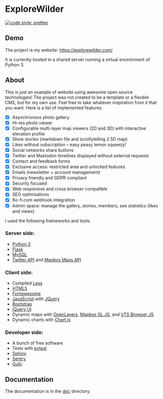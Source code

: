 # ExploreWilder

[![code style: prettier](https://img.shields.io/badge/code_style-prettier-ff69b4.svg)](https://github.com/prettier/prettier)

## Demo

The project is my website: https://explorewilder.com/

It is currently hosted in a shared server running a virtual environment of Python 3.

## About

This is just an example of website using awesome open source technologies! The project was not created to be a template or a flexible CMS, but for my own use. Feel free to take whatever inspiration from it that you want. Here is a list of implemented features:

- [x] Asynchronous photo gallery
- [x] Hi-res photo viewer
- [x] Configurable multi-layer map viewers (2D and 3D) with interactive elevation profile
- [x] Show stories (markdown file and scrollytelling 2.5D map)
- [x] Likes without subscription – easy peasy lemon squeezy!
- [x] Social networks share buttons
- [x] Twitter and Mastodon timelines displayed without external requests
- [x] Contact and feedback forms
- [x] Exclusive access: restricted area and unlocked features
- [x] Emails (newsletter + account management)
- [x] Privacy friendly and GDPR compliant
- [x] Security focused
- [x] Web responsive and cross browser compatible
- [x] SEO optimisations
- [x] Ko-fi.com webhook integration
- [x] Admin space: manage the gallery, stories, members, see statistics (likes and views)

I used the following frameworks and tools:

### Server side:

* [Python 3](https://www.python.org/)
* [Flask](https://palletsprojects.com/p/flask/)
* [MySQL](https://www.mysql.com/)
* [Twitter API](https://developer.twitter.com/en) and [Mapbox Maps API](https://docs.mapbox.com/api/maps/)

### Client side:

* Compiled [Less](http://lesscss.org/)
* [HTML5](https://en.wikipedia.org/wiki/HTML5)
* [Fontawesome](https://fontawesome.com/)
* [JavaScript](https://en.wikipedia.org/wiki/JavaScript) with [JQuery](https://jquery.com/)
* [Bootstrap](https://getbootstrap.com/)
* [jQuery UI](https://jqueryui.com/)
* Dynamic maps with [OpenLayers](https://openlayers.org/), [Mapbox GL JS](https://docs.mapbox.com/mapbox-gl-js/overview/), and [VTS Browser JS](https://github.com/melowntech/vts-browser-js)
* Dynamic charts with [Chart.js](https://www.chartjs.org)

### Developer side:

* A bunch of free software
* Tests with [pytest](https://docs.pytest.org/en/latest/)
* [Sphinx](http://www.sphinx-doc.org/en/master/)
* [Sentry](https://sentry.io/)
* [Gulp](https://gulpjs.com/)

## Documentation

The documentation is in the [doc](doc/) directory.
